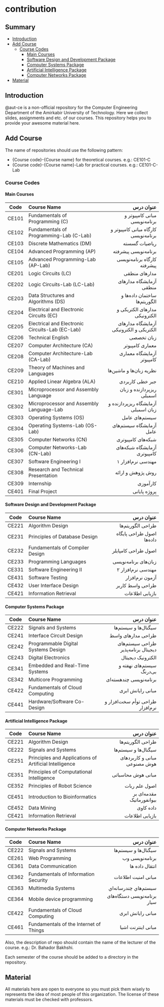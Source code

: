 # contribution

## Summary 
- [Introduction](#introduction) 
- [Add Course](#add-course)
  - [Course Codes](#course-codes)
    - [Main Courses](#main-courses)
    - [Software Design and Development Package](#software-design-and-development-package)
    - [Computer Systems Package](#computer-systems-package)
    - [Artificial Intelligence Package](#artificial-intelligence-package)
    - [Computer Networks Package](#computer-networks-package)
- [Material](#material)


## Introduction
@aut-ce is a non-official repository for the Computer Engineering Department of the Amirkabir University of Technology.
Here we collect slides, assignments and etc. of our courses.
This repository helps you to provide your awesome material here.

## Add Course
The name of repositories should use the following pattern:
- {Course code}-{Course name} for theoretical courses. e.g.: CE101-C
- {Course code}-{Course name}-Lab for practical courses. e.g.: CE101-C-Lab

### Course Codes
#### Main Courses
| Code  | Course Name                                     | عنوان درس                                 |
| ----- |:------------------------------------------------| -----------------------------------------:|
| CE101 | Fundamentals of Programming (C)                 | مبانی کامپیوتر و برنامه‌نویسی             |
| CE102 | Fundamentals of Programming-Lab (C-Lab)         | کارگاه مبانی کامپیوتر و برنامه‌نویسی      |
| CE103 | Discrete Mathematics (DM)                       | ریاضیات گسسته                             |
| CE104 | Advanced Programming (AP)                       | برنامه‌نویسی پیشرفته                      |
| CE105 | Advanced Programming-Lab (AP-Lab)               | کارگاه برنامه‌نویسی پیشرفته               |
| CE201 | Logic Circuits (LC)                             | مدارهای منطقی                             |
| CE202 | Logic Circuits-Lab (LC-Lab)                     | آزمایشگاه مدارهای منطقی                   |
| CE203 | Data Structures and Algorithms (DS)             | ساختمان داده‌ها و الگوریتم‌ها             |
| CE204 | Electrical and Electronic Circuits (EC)         | مدارهای الکتریکی و الکترونیکی             |
| CE205 | Electrical and Electronic Circuits-Lab (EC-Lab) | آزمایشگاه مدارهای الکتریکی و الکترونیکی   |
| CE206 | Technical English	                              | زبان تخصصی                                |
| CE207 | Computer Architecture	(CA)                      | معماری کامپیوتر                           |
| CE208 | Computer Architecture-Lab (CA-Lab)              | آزمایشگاه معماری کامپیوتر                 |
| CE209 | Theory of Machines and Languages                | نظریه ‌زبان‌ها و ماشین‌ها                 |
| CE210 | Applied Linear Algebra (ALA)                    | جبر خطی کاربردی                           |
| CE301 | Microprocessor and Assembly Language	          | ریزپردازنده و زبان اسمبلی                 |
| CE302 | Microprocessor and Assembly Language-Lab        | آزمایشگاه ریزپردازنده و زبان اسمبلی       |
| CE303 | Operating Systems (OS)                          | سیستم‌های عامل                            |
| CE304 | Operating Systems-Lab (OS-Lab)                  | آزمایشگاه سیستم‌های عامل                  |
| CE305 | Computer Networks	(CN)                          | شبکه‌های کامپیوتری                        |
| CE306 | Computer Networks-Lab (CN-Lab)                  | آزمایشگاه شبکه‌های کامپیوتری              |
| CE307 | Software Engineering I	                        | مهندسی نرم‌افزار ۱                        |
| CE308 | Research and Technical Presentation	            | روش پژوهش و ارائه                         | 
| CE309 | Internship                                      | کارآموزی                                  |
| CE401 | Final Project                                   | پروژه پایانی                              |
#### Software Design and Development Package
| Code  | Course Name                      | عنوان درس                      |
| ----- |:---------------------------------| ------------------------------:|
| CE221 | Algorithm Design	               | طراحی الگوریتم‌ها              |
| CE231 | Principles of Database Design	   | اصول طراحی پایگاه داده‌ها      |
| CE232 | Fundamentals of Compiler Design  | اصول طراحی کامپایلر            |
| CE233 | Programming Languages            | ‌زبان‌های برنامه‌نویسی         |
| CE331 | Software Engineering II          | مهندسی نرم‌افزار ۲             |
| CE431 | Software Testing                 | آزمون نرم‌افزار                |
| CE432 | User Interface Design            | طراحی واسط کاربر               |
| CE421 | Information Retrieval            | بازیابی اطلاعات                 |
#### Computer Systems Package
| Code  | Course Name                         | عنوان درس                                 |
| ----- |:------------------------------------| -----------------------------------------:|
| CE222 | Signals and Systems	                | سیگنال‌ها و سیستم‌ها                      |
| CE241 | Interface Circuit Design	          | طراحی مدارهای واسط                        |
| CE242 | Programmable Digital Systems Design | طراحی سیستم‌های دیجیتال برنامه‌پذیر       |
| CE243 | Digital Electronics                 | الکترونیک دیجیتال                         |
| CE341 | Embedded and Real-Time Systems      | سیستم‌های نهفته و بی‌درنگ                 |
| CE342 | Multicore Programming               | برنامه‌نویسی چندهسته‌ای                   |
| CE422 | Fundamentals of Cloud Computing     | مبانی رایانش ابری                         |
| CE441 | Hardware/Software Co-Design         | طراحی توأم سخت‌افزار و نرم‌افزار          |
#### Artificial Intelligence Package
| Code  | Course Name                                            | عنوان درس                                 |
| ----- |:-------------------------------------------------------| -----------------------------------------:|
| CE221 | Algorithm Design	                                     | طراحی الگوریتم‌ها                         |
| CE222 | Signals and Systems	                                   | سیگنال‌ها و سیستم‌ها                      |
| CE251 | Principles and Applications of Artificial Intelligence | مبانی و کاربردهای هوش مصنوعی              |
| CE351 | Principles of Computational Intelligence               | مبانی هوش محاسباتی                        |
| CE352 | Principles of Robot Science                            | اصول علم ربات                             |
| CE451 | Introduction to Bioinformatics                         | مقدمه‌ای بر بیوانفورماتیک                 |
| CE452 | Data Mining                                            | داده کاوی                                 |
| CE421 | Information Retrieval                                  | بازیابی اطلاعات                            |
#### Computer Networks Package
| Code  | Course Name                             | عنوان درس                         |
| ----- |:----------------------------------------| ---------------------------------:|
| CE222 | Signals and Systems	                    | سیگنال‌ها و سیستم‌ها              |
| CE261 | Web Programming	                        | برنامه‌نویسی وب                   |
| CE361 | Data Communication                      | انتقال داده ها                    |
| CE362 | Fundamentals of Information Security    | مبانی امنيت اطلاعات                |
| CE363 | Multimedia Systems                      | سيستم‌هاي چندرسانه‌اي             |
| CE364 | Mobile device programming               | برنامه‌نویسی دستگاه‌های سیار      |
| CE422 | Fundamentals of Cloud Computing         | مبانی رایانش ابری                 |
| CE461 | Fundamentals of the Internet of Things  | مبانی اینترنت اشیا                |

Also, the description of repo should contain the name of the lecturer of the course. e.g.: Dr. Bahador Bakhshi.

Each semester of the course should be added to a directory in the repository.

## Material
All materials here are open to everyone so you must pick them wisely to represents the idea of most people of this organization. The license of these materials must be checked with professors.


